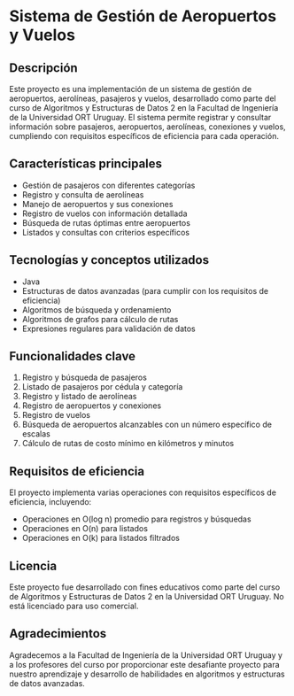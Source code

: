 # Sistema de Gestión de Aeropuertos y Vuelos

## Descripción

Este proyecto es una implementación de un sistema de gestión de aeropuertos, aerolíneas, pasajeros y vuelos, desarrollado como parte del curso de Algoritmos y Estructuras de Datos 2 en la Facultad de Ingeniería de la Universidad ORT Uruguay. El sistema permite registrar y consultar información sobre pasajeros, aeropuertos, aerolíneas, conexiones y vuelos, cumpliendo con requisitos específicos de eficiencia para cada operación.

## Características principales

- Gestión de pasajeros con diferentes categorías
- Registro y consulta de aerolíneas
- Manejo de aeropuertos y sus conexiones
- Registro de vuelos con información detallada
- Búsqueda de rutas óptimas entre aeropuertos
- Listados y consultas con criterios específicos

## Tecnologías y conceptos utilizados

- Java
- Estructuras de datos avanzadas (para cumplir con los requisitos de eficiencia)
- Algoritmos de búsqueda y ordenamiento
- Algoritmos de grafos para cálculo de rutas
- Expresiones regulares para validación de datos

## Funcionalidades clave

1. Registro y búsqueda de pasajeros
2. Listado de pasajeros por cédula y categoría
3. Registro y listado de aerolíneas
4. Registro de aeropuertos y conexiones
5. Registro de vuelos
6. Búsqueda de aeropuertos alcanzables con un número específico de escalas
7. Cálculo de rutas de costo mínimo en kilómetros y minutos

## Requisitos de eficiencia

El proyecto implementa varias operaciones con requisitos específicos de eficiencia, incluyendo:
- Operaciones en O(log n) promedio para registros y búsquedas
- Operaciones en O(n) para listados
- Operaciones en O(k) para listados filtrados

## Licencia

Este proyecto fue desarrollado con fines educativos como parte del curso de Algoritmos y Estructuras de Datos 2 en la Universidad ORT Uruguay. No está licenciado para uso comercial.

## Agradecimientos

Agradecemos a la Facultad de Ingeniería de la Universidad ORT Uruguay y a los profesores del curso por proporcionar este desafiante proyecto para nuestro aprendizaje y desarrollo de habilidades en algoritmos y estructuras de datos avanzadas.
